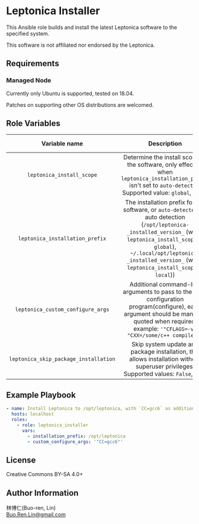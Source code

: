 Leptonica Installer
=========

This Ansible role builds and install the latest Leptonica software to the specified system.

This software is not affiliated nor endorsed by the Leptonica.

Requirements
------------

### Managed Node

Currently only Ubuntu is supported, tested on 18.04.

Patches on supporting other OS distributions are welcomed.

Role Variables
--------------

| Variable name | Description  | Default value |
| :-: | :-: | :-: |
| `leptonica_install_scope` | Determine the install scope of the software, only effective when `leptonica_installation_prefix` isn't set to `auto-detected`.  Supported value: `global`, `local`  | `local` |
| `leptonica_installation_prefix` | The installation prefix for the software, or `auto-detected` for auto detection (`/opt/leptonica-_installed_version_` (when `leptonica_install_scope` is `global`), `~/.local/opt/leptonica-_installed_version_` (when `leptonica_install_scope` is `local`)) | `auto-detected` |
| `leptonica_custom_configure_args` | Additional command-line arguments to pass to the build configuration program(configure), each argument should be manually quoted when required, example: `'"CFLAGS=-v" "CXX=/some/c++ compiler"'` | (empty) |
| `leptonica_skip_package_installation` | Skip system update and package installation, this allows installation without superuser privileges.  Supported values: `False`, `True` | `False` |

Example Playbook
----------------

```yaml
- name: Install Leptonica to /opt/leptonica, with `CC=gcc6` as additional build configuration
  hosts: localhost
  roles:
    - role: leptonica_installer
      vars:
        - installation_prefix: /opt/leptonica
        - custom_configure_args: '"CC=gcc6"'

```

License
-------

Creative Commons BY-SA 4.0+

Author Information
------------------

林博仁(Buo-ren, Lin)  
<Buo.Ren.Lin@gmail.com>


